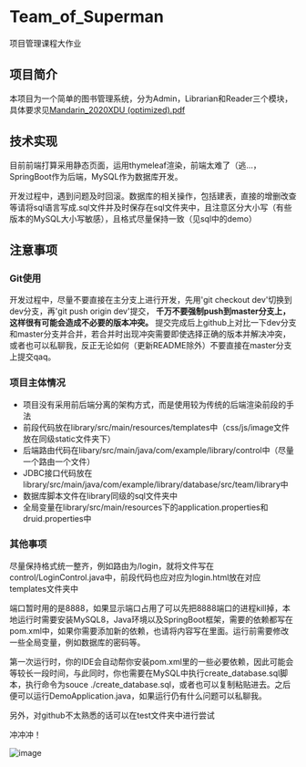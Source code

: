 # Team_of_Superman
项目管理课程大作业

## 项目简介
本项目为一个简单的图书管理系统，分为Admin，Librarian和Reader三个模块，具体要求见[Mandarin_2020XDU (optimized).pdf](https://github.com/frozenlalala/Team_of_Superman/blob/master/Mandarin_2020XDU%20(optimized).pdf)

## 技术实现
目前前端打算采用静态页面，运用thymeleaf渲染，前端太难了（逃...，SpringBoot作为后端，MySQL作为数据库开发。

开发过程中，遇到问题及时回滚。数据库的相关操作，包括建表，直接的增删改查等请将sql语言写成.sql文件并及时保存在sql文件夹中，且注意区分大小写（有些版本的MySQL大小写敏感），且格式尽量保持一致（见sql中的demo）

## 注意事项
### Git使用
开发过程中，尽量不要直接在主分支上进行开发，先用'git checkout dev'切换到dev分支，再'git push origin dev'提交， **千万不要强制push到master分支上，这样很有可能会造成不必要的版本冲突。** 提交完成后上github上对比一下dev分支和master分支并合并，若合并时出现冲突需要即使选择正确的版本并解决冲突，或者也可以私聊我，反正无论如何（更新README除外）不要直接在master分支上提交qaq。

### 项目主体情况
* 项目没有采用前后端分离的架构方式，而是使用较为传统的后端渲染前段的手法
* 前段代码放在library/src/main/resources/templates中（css/js/image文件放在同级static文件夹下）
* 后端路由代码在libary/src/main/java/com/example/library/control中（尽量一个路由一个文件）
* JDBC接口代码放在library/src/main/java/com/example/library/database/src/team/library中
* 数据库脚本文件在library同级的sql文件夹中
* 全局变量在library/src/main/resources下的application.properties和druid.properties中

### 其他事项
尽量保持格式统一整齐，例如路由为/login，就将文件写在control/LoginControl.java中，前段代码也应对应为login.html放在对应templates文件夹中

端口暂时用的是8888，如果显示端口占用了可以先把8888端口的进程kill掉，本地运行时需要安装MySQL8，Java环境以及SpringBoot框架，需要的依赖都写在pom.xml中，如果你需要添加新的依赖，也请将内容写在里面。运行前需要修改一些全局变量，例如数据库的密码等。

第一次运行时，你的IDE会自动帮你安装pom.xml里的一些必要依赖，因此可能会等较长一段时间，与此同时，你也需要在MySQL中执行create_database.sql脚本，执行命令为souce ./create_database.sql，或者也可以复制粘贴进去。之后便可以运行DemoApplication.java，如果运行仍有什么问题可以私聊我。

另外，对github不太熟悉的话可以在test文件夹中进行尝试

冲冲冲！

![image](https://github.com/frozenlalala/Team_of_Superman/raw/master/images/渴望力量.png)
